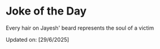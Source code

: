 # Joke of the Day

<!-- #joke -->
Every hair on Jayesh' beard represents the soul of a victim

Updated on: [29/6/2025]
<!-- #jokeEnd -->
